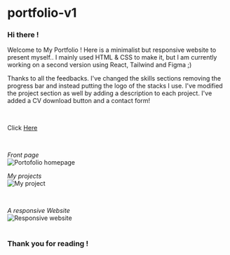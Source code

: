 # portfolio-v1

### Hi there ! 
Welcome to My Portfolio ! Here is a minimalist but responsive website to present myself..
I mainly used HTML & CSS to make it, but I am currently working on a second version using React, Tailwind and Figma ;)

Thanks to all the feedbacks. 
I've changed the skills sections removing the progress bar and instead putting the logo of the stacks I use. 
I've modified the project section as well by adding a description to each project. 
I've added a CV download button and a contact form!

<br>

Click <a href='https://zoeleca.github.io/'>Here</a>

<br>

<em>Front page</em><br>
![Portofolio homepage](https://github.com/zoeleca/zoeleca.github.io/assets/146814463/1fc3c815-9a0d-4210-ae58-a86308c8a95b)
<br>

<em>My projects</em><br>
![My project](https://github.com/zoeleca/zoeleca.github.io/assets/146814463/11085fdc-9523-4d37-a6e8-daa967ed5574)

<br>

<em>A responsive Website</em><br>
![Responsive website](https://github.com/zoeleca/zoeleca.github.io/assets/146814463/3262e012-d516-4759-a655-a0f62f04da11)
<br>
<br>

### Thank you for reading !
